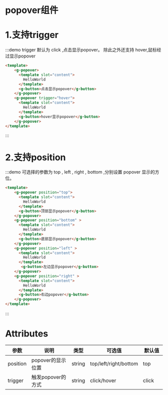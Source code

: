 # popover组件

# 1.支持trigger

:::demo trigger 默认为 click ,点击显示popover。 除此之外还支持 hover,鼠标经过显示popover
```html
<template>
    <g-popover>
      <template slot="content">
        HelloWorld
      </template>
      <g-button>点击显示popover</g-button>
    </g-popover>
    <g-popover trigger="hover">
      <template slot="content">
        HelloWorld
      </template>
      <g-button>hover显示popover</g-button>
    </g-popover>
</template>
```
:::

# 2.支持position

:::demo 可选择的参数为 top , left , right , bottom ,分别设置 popover 显示的方位。
```html
<template>
    <g-popover position="top"> 
      <template slot="content">
        HelloWorld
      </template>
      <g-button>顶部显示popover</g-button>
    </g-popover>
    <g-popover position="bottom" >
      <template slot="content">
        HelloWorld
      </template>
      <g-button>底部显示popover</g-button>
    </g-popover>
    <g-popover position="left" >
      <template slot="content">
        HelloWorld
      </template>
       <g-button>左边显示popover</g-button>
    </g-popover>
    <g-popover position="right" >
      <template slot="content">
        HelloWorld
      </template>
      <g-button>右边popover</g-button>
    </g-popover>
</template>
```
:::

<style>
table th:first-of-type {
    width: 10%;
}
table th:nth-of-type(2) {
    width: 40%;
}
table th:nth-of-type(3) {
    width: 10%;
}
table th:nth-of-type(4) {
    width: 20%;
}
table th:nth-of-type(5) {
    width: 20%;
}
</style>
#  Attributes
| 参数     | 说明              | 类型   | 可选值                | 默认值 |
| -------- | ----------------- | ------ | --------------------- | ------ |
| position | popover的显示位置 | string | top/left/right/bottom | top    |
| trigger | 触发popover的方式 | string | click/hover | click    |